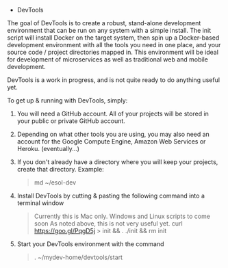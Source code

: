 * DevTools

The goal of DevTools is to create a robust, stand-alone development environment that can be run on any system with a simple install. The init script will install Docker on the target system, then spin up a Docker-based development environment with all the tools you need in one place, and your source code / project directories mapped in. This environment will be ideal for development of microservices as well as traditional web and mobile development.

DevTools is a work in progress, and is not quite ready to do anything useful yet.

To get up & running with DevTools, simply:

1. You will need a GitHub account. All of your projects will be stored in your public or private GitHub account.
2. Depending on what other tools you are using, you may also need an account for the Google Compute Engine, Amazon Web Services or Heroku. (eventually...)
2. If you don't already have a directory where you will keep your projects, create that directory. Example:
    > md ~/esol-dev

3. Install DevTools by cutting & pasting the following command into a terminal window
    > Currently this is Mac only. Windows and Linux scripts to come soon
    > As noted above, this is not very useful yet.
    > curl https://goo.gl/PqgD5j > init && . ./init && rm init

4. Start your DevTools environment with the command
    > . ~/mydev-home/devtools/start
